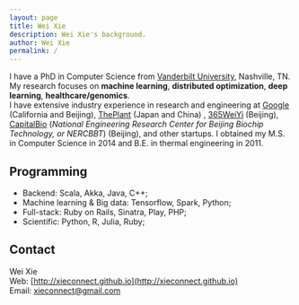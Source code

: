 ```yaml
---
layout: page
title: Wei Xie
description: Wei Xie's background.
author: Wei Xie
permalink: /
---
```



I have a PhD in Computer Science from [Vanderbilt University](http://www.vanderbilt.edu), Nashville, TN. My research focuses on **machine learning**, **distributed optimization**, **deep learning**, **healthcare/genomics**. 
<br />
I have extensive industry experience in research and engineering at [Google](http://www.google.com) (California and Beijing), [ThePlant](http://www.thePlant.jp) (Japan and China) , [365WeiYi](http://www.365weiyi.com) (Beijing), [CapitalBio](http://www.capitalbiotech.com) (*National Engineering Research Center for Beijing Biochip Technology, or NERCBBT*) (Beijing), and other startups. 
I obtained my M.S. in Computer Science in 2014 and B.E. in thermal engineering in 2011.


## Programming

* Backend: Scala, Akka, Java, C++;
* Machine learning & Big data: Tensorflow, Spark, Python;
* Full-stack: Ruby on Rails, Sinatra, Play, PHP;
* Scientific: Python, R, Julia, Ruby;


## Contact

Wei Xie <br />
Web: [http://xieconnect.github.io](http://xieconnect.github.io) <br />
Email: [xieconnect@gmail.com](mailto:xieconnect@gmail.com)
